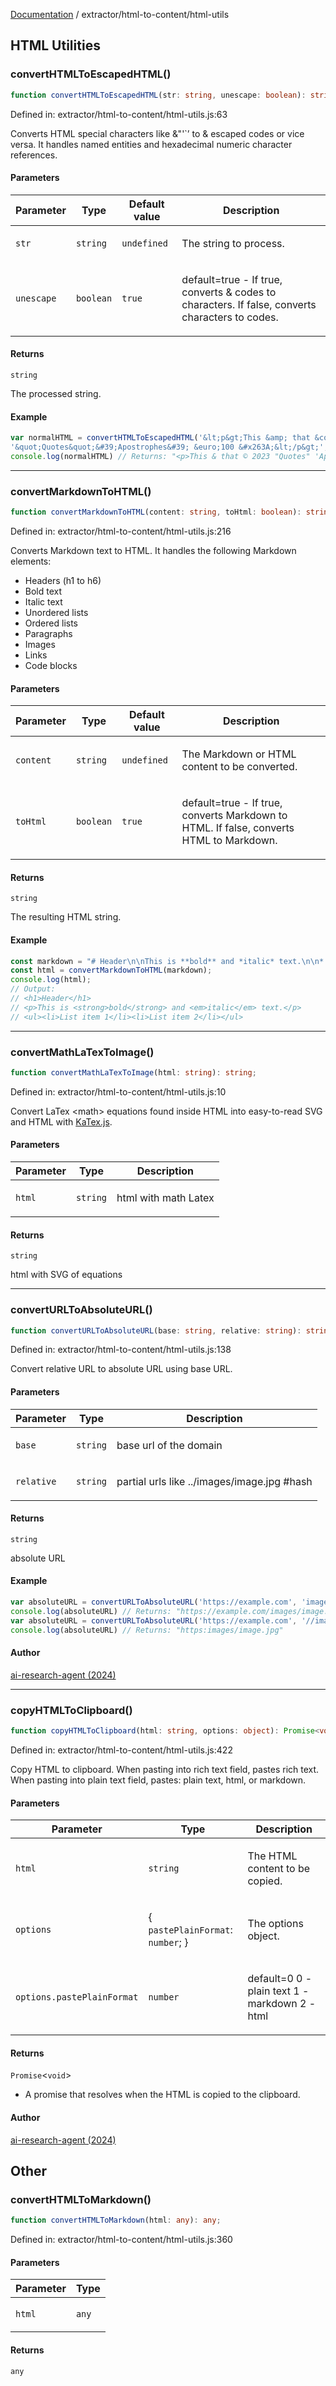 [Documentation](../../modules.md) / extractor/html-to-content/html-utils

## HTML Utilities

### convertHTMLToEscapedHTML()

```ts
function convertHTMLToEscapedHTML(str: string, unescape: boolean): string;
```

Defined in: extractor/html-to-content/html-utils.js:63

Converts HTML special characters like &"'`&rsquo; to & escaped codes or vice versa.
It handles named entities and hexadecimal numeric character references.

#### Parameters

<table>
<thead>
<tr>
<th>Parameter</th>
<th>Type</th>
<th>Default value</th>
<th>Description</th>
</tr>
</thead>
<tbody>
<tr>
<td>

`str`

</td>
<td>

`string`

</td>
<td>

`undefined`

</td>
<td>

The string to process.

</td>
</tr>
<tr>
<td>

`unescape`

</td>
<td>

`boolean`

</td>
<td>

`true`

</td>
<td>

default=true - If true, converts & codes to characters.
                                    If false, converts characters to codes.

</td>
</tr>
</tbody>
</table>

#### Returns

`string`

The processed string.

#### Example

```ts
var normalHTML = convertHTMLToEscapedHTML('&lt;p&gt;This &amp; that &copy; 2023 '+
'&quot;Quotes&quot;&#39;Apostrophes&#39; &euro;100 &#x263A;&lt;/p&gt;', true)
console.log(normalHTML) // Returns: "<p>This & that © 2023 "Quotes" 'Apostrophes' €100 ☺</p>"
```

***

### convertMarkdownToHTML()

```ts
function convertMarkdownToHTML(content: string, toHtml: boolean): string;
```

Defined in: extractor/html-to-content/html-utils.js:216

Converts Markdown text to HTML. It handles the following Markdown elements:
- Headers (h1 to h6)
- Bold text
- Italic text
- Unordered lists
- Ordered lists
- Paragraphs
- Images
- Links
- Code blocks

#### Parameters

<table>
<thead>
<tr>
<th>Parameter</th>
<th>Type</th>
<th>Default value</th>
<th>Description</th>
</tr>
</thead>
<tbody>
<tr>
<td>

`content`

</td>
<td>

`string`

</td>
<td>

`undefined`

</td>
<td>

The Markdown or HTML content to be converted.

</td>
</tr>
<tr>
<td>

`toHtml`

</td>
<td>

`boolean`

</td>
<td>

`true`

</td>
<td>

default=true - If true, converts Markdown to HTML.
                         If false, converts HTML to Markdown.

</td>
</tr>
</tbody>
</table>

#### Returns

`string`

The resulting HTML string.

#### Example

```ts
const markdown = "# Header\n\nThis is **bold** and *italic* text.\n\n* List item 1\n* List item 2";
const html = convertMarkdownToHTML(markdown);
console.log(html);
// Output:
// <h1>Header</h1>
// <p>This is <strong>bold</strong> and <em>italic</em> text.</p>
// <ul><li>List item 1</li><li>List item 2</li></ul>
```

***

### convertMathLaTexToImage()

```ts
function convertMathLaTexToImage(html: string): string;
```

Defined in: extractor/html-to-content/html-utils.js:10

Convert LaTex &lt;math&gt; equations found inside HTML
into easy-to-read SVG and HTML with [KaTex.js](https://katex.org).

#### Parameters

<table>
<thead>
<tr>
<th>Parameter</th>
<th>Type</th>
<th>Description</th>
</tr>
</thead>
<tbody>
<tr>
<td>

`html`

</td>
<td>

`string`

</td>
<td>

html with  math Latex

</td>
</tr>
</tbody>
</table>

#### Returns

`string`

html with SVG of equations

***

### convertURLToAbsoluteURL()

```ts
function convertURLToAbsoluteURL(base: string, relative: string): string;
```

Defined in: extractor/html-to-content/html-utils.js:138

Convert relative URL to absolute URL using base URL.

#### Parameters

<table>
<thead>
<tr>
<th>Parameter</th>
<th>Type</th>
<th>Description</th>
</tr>
</thead>
<tbody>
<tr>
<td>

`base`

</td>
<td>

`string`

</td>
<td>

base url of the domain

</td>
</tr>
<tr>
<td>

`relative`

</td>
<td>

`string`

</td>
<td>

partial urls like ../images/image.jpg #hash

</td>
</tr>
</tbody>
</table>

#### Returns

`string`

absolute URL

#### Example

```ts
var absoluteURL = convertURLToAbsoluteURL('https://example.com', 'images/image.jpg')
console.log(absoluteURL) // Returns: "https://example.com/images/image.jpg"
var absoluteURL = convertURLToAbsoluteURL('https://example.com', '//images/image.jpg')
console.log(absoluteURL) // Returns: "https:images/image.jpg"
```

#### Author

[ai-research-agent (2024)](https://airesearch.js.org)

***

### copyHTMLToClipboard()

```ts
function copyHTMLToClipboard(html: string, options: object): Promise<void>;
```

Defined in: extractor/html-to-content/html-utils.js:422

Copy HTML to clipboard. When pasting into rich text field,
pastes rich text. When pasting into plain text field, pastes:
plain text, html, or markdown.

#### Parameters

<table>
<thead>
<tr>
<th>Parameter</th>
<th>Type</th>
<th>Description</th>
</tr>
</thead>
<tbody>
<tr>
<td>

`html`

</td>
<td>

`string`

</td>
<td>

The HTML content to be copied.

</td>
</tr>
<tr>
<td>

`options`

</td>
<td>

\{ `pastePlainFormat`: `number`; \}

</td>
<td>

The options object.

</td>
</tr>
<tr>
<td>

`options.pastePlainFormat`

</td>
<td>

`number`

</td>
<td>

default=0
0 - plain text
1 - markdown
2 - html

</td>
</tr>
</tbody>
</table>

#### Returns

`Promise`&lt;`void`&gt;

- A promise that resolves when
the HTML is copied to the clipboard.

#### Author

[ai-research-agent (2024)](https://airesearch.js.org)

## Other

### convertHTMLToMarkdown()

```ts
function convertHTMLToMarkdown(html: any): any;
```

Defined in: extractor/html-to-content/html-utils.js:360

#### Parameters

<table>
<thead>
<tr>
<th>Parameter</th>
<th>Type</th>
</tr>
</thead>
<tbody>
<tr>
<td>

`html`

</td>
<td>

`any`

</td>
</tr>
</tbody>
</table>

#### Returns

`any`
